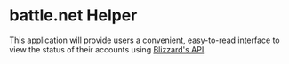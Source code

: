 # battle.net Helper

This application will provide users a convenient, easy-to-read interface to view the status of their accounts using [Blizzard's API](https://dev.battle.net/).
